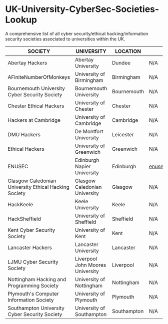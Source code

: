 # UK-University-CyberSec-Societies-Lookup
A comprehensive list of all cyber security/ethical hacking/information security societies associated to universities within the UK.

|SOCIETY         | UNIVERSITY                      | LOCATION         | EMAIL               |
|---|---|---|---|
|Abertay Hackers |Abertay University | Dundee|N/A          |
|AFiniteNumberOfMonkeys|University of Birmingham|Birmingham|N/A|
|Bournemouth University Cyber Security Society|Bournemouth University|Bournemouth|N/A |
|Chester Ethical Hackers|University of Chester|Chester| N/A|
|Hackers at Cambridge|University of Cambridge|Cambridge| N/A|
|DMU Hackers|De Montfort University|Leicester|N/A|
|Ethical Hackers|University of Greenwich|Greenwich| N/A |
|ENUSEC|Edinburgh Napier University|Edinburgh| enusec@gmail.com|
|Glasgow Caledonian University Ethical Hacking Society|Glasgow Caledonian University|Glasgow| N/A|
|HackKeele|Keele University|Keele| N/A|
|HackSheffield|University of Sheffield|Sheffield| N/A|
|Kent Cyber Security Society|University of Kent|Kent| N/A|
|Lancaster Hackers|Lancaster University|Lancaster| N/A|
|LJMU Cyber Security Society|Liverpool John Moores University|Liverpool| N/A|
|Nottingham Hacking and Programming Society|University of Nottingham|Nottingham| N/A|
|Plymouth's Computer Information Society|University of Plymouth|Plymouth| N/A|
|Southampton University Cyber Security Society|University of Southampton|Southampton| N/A|
